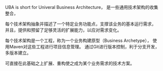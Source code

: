 UBA is short for Univeral Business Architecture，
是一些通用技术架构的收集整合，

每个技术架构抽象并描述了一个特定业务功能点，支撑该业务的基本运行需求，
并且，提供和预留了足够灵活的扩展能力，以应对需求变化。

每个技术架构是一个工程，称为一个业务构建原型（Business Archetype），
使用Maven对这些工程进行项目信息管理。
通过Git进行版本控制，利于分支开发，多版本建立。

可直接在此基础之上扩展、重构使之成为某个业务需求的技术方案。
